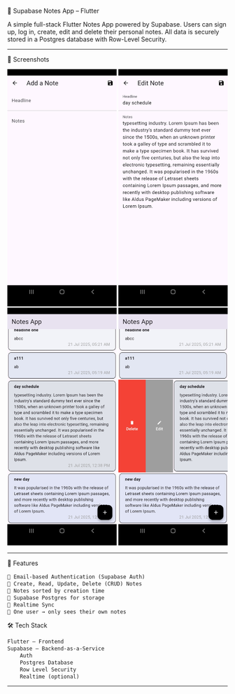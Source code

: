 📒 Supabase Notes App – Flutter

A simple full-stack Flutter Notes App powered by Supabase. 
Users can sign up, log in, create, edit and delete their personal notes. 
All data is securely stored in a Postgres database with Row-Level Security.

---
📸 Screenshots
<p align="center">
  <img src="assets/images/notes_ss1.jpg" width="250" alt="screenshot1"/>
  <img src="assets/images/notes_ss2.jpg" width="250" alt="screenshot1"/>
  <img src="assets/images/notes_ss3.jpg" width="250" alt="screenshot1"/>
  <img src="assets/images/notes_ss4.jpg" width="250" alt="screenshot1"/>

</p>

---
🚀 Features

    🔐 Email-based Authentication (Supabase Auth)
    📝 Create, Read, Update, Delete (CRUD) Notes
    📅 Notes sorted by creation time
    💾 Supabase Postgres for storage
    📡 Realtime Sync
    🧑 One user → only sees their own notes

🛠️ Tech Stack

    Flutter – Frontend
    Supabase – Backend-as-a-Service
        Auth
        Postgres Database
        Row Level Security
        Realtime (optional)
---

